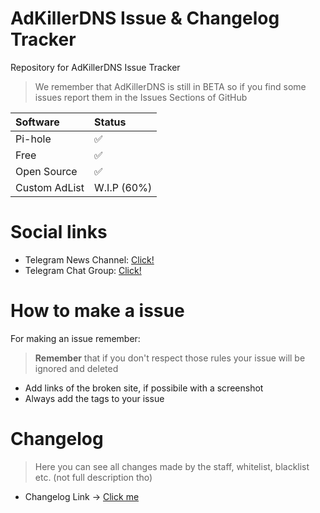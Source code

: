 # AdKillerDNS Issue & Changelog Tracker
Repository for AdKillerDNS Issue Tracker

> We remember that AdKillerDNS is still in BETA so if you find some issues report them in the Issues Sections of GitHub

| Software | Status |
|:--|:--|
| Pi-hole | ✅ |
| Free | ✅ |
| Open Source | ✅ |
| Custom AdList | W.I.P (60%) |

# Social links

* Telegram News Channel: [Click!](https://t.me/akdnshub_official)
* Telegram Chat Group: [Click!](https://t.me/akdnschat_official)

# How to make a issue

For making an issue remember:
> **Remember** that if you don't respect those rules your issue will be ignored and deleted 

* Add links of the broken site, if possibile with a screenshot
* Always add the tags to your issue


# Changelog

> Here you can see all changes made by the staff, whitelist, blacklist etc. (not full description tho)

 - Changelog Link -> [Click me](https://github.com/xAlcahest/AdKillerDNS/issues/2#issue-792913029)
